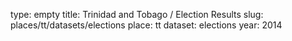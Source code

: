 type: empty
title: Trinidad and Tobago / Election Results
slug: places/tt/datasets/elections
place: tt
dataset: elections
year: 2014
